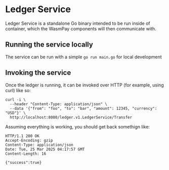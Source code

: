 # Ledger Service

Ledger Service is a standalone Go binary intended to be run inside of container, which the WasmPay components will then communicate with.

## Running the service locally

The service can be run with a simple `go run main.go` for local development

## Invoking the service

Once the ledger is running, it can be invoked over HTTP (for example, using curl) like so:

```shell
curl -i \
  --header "Content-Type: application/json" \
  --data '{"from": "foo", "to": "bar", "amount": 12345, "currency": "USD"}' \
  http://localhost:8080/ledger.v1.LedgerService/Transfer
```

Assuming everything is working, you should get back somethign like:

```shell
HTTP/1.1 200 OK
Accept-Encoding: gzip
Content-Type: application/json
Date: Tue, 25 Mar 2025 04:17:57 GMT
Content-Length: 16

{"success":true}
```
